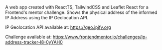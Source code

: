 A web app created with ReactTS, TailwindCSS and Leaflet React for a Frontend's mentor challenge. Shows the physical address of the informed IP Address using the IP Geolocation API.

IP Geolocation API available at: https://geo.ipify.org

Challenge available at: https://www.frontendmentor.io/challenges/ip-address-tracker-I8-0yYAH0
